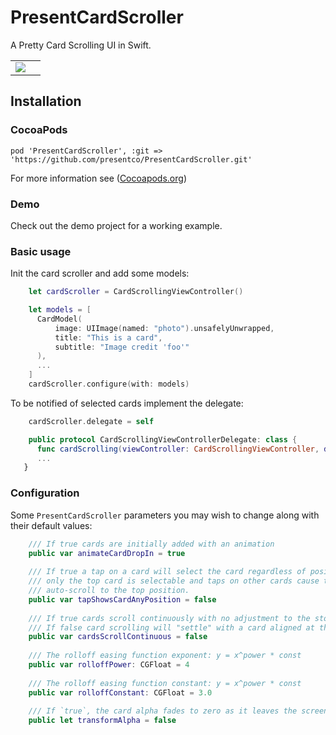 # PresentCardScroller

A Pretty Card Scrolling UI in Swift.

<table>
<tr>
<td><img src="Media/screens1.gif"></td>
<td></td>
</tr>
</table>

## Installation
### CocoaPods 

```pod 'PresentCardScroller', :git => 'https://github.com/presentco/PresentCardScroller.git'```
 
For more information see ([Cocoapods.org](https://cocoapods.org/))

### Demo

Check out the demo project for a working example.

### Basic usage

Init the card scroller and add some models:

```swift
    let cardScroller = CardScrollingViewController()

    let models = [ 
      CardModel(
          image: UIImage(named: "photo").unsafelyUnwrapped,
          title: "This is a card",
          subtitle: "Image credit 'foo'"
      ),
      ...
    ]
    cardScroller.configure(with: models)
```

To be notified of selected cards implement the delegate:

```swift
    cardScroller.delegate = self

    public protocol CardScrollingViewControllerDelegate: class {
      func cardScrolling(viewController: CardScrollingViewController, didSelectCardFor model: CardModel)
      ...
   }
```

### Configuration

Some `PresentCardScroller` parameters you may wish to change along with their default values:

```swift    
	/// If true cards are initially added with an animation
    public var animateCardDropIn = true
    
    /// If true a tap on a card will select the card regardless of position. If false
    /// only the top card is selectable and taps on other cards cause them to 
    /// auto-scroll to the top position.
    public var tapShowsCardAnyPosition = false
    
    /// If true cards scroll continuously with no adjustment to the stopping position.
    /// If false card scrolling will "settle" with a card aligned at the top of the view.
    public var cardsScrollContinuous = false
    
    /// The rolloff easing function exponent: y = x^power * const
    public var rolloffPower: CGFloat = 4 
    
    /// The rolloff easing function constant: y = x^power * const
    public var rolloffConstant: CGFloat = 3.0
    
    /// If `true`, the card alpha fades to zero as it leaves the screen.
    public let transformAlpha = false
````


